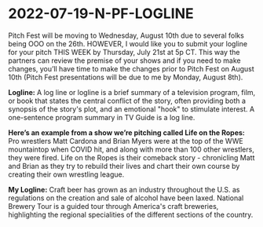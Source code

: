 # 2022-07-19-N-PF-LOGLINE
Pitch Fest will be moving to Wednesday, August 10th due to several folks being OOO on the 26th.  HOWEVER, I would like you to submit your logline for your pitch THIS WEEK by Thursday, July 21st at 5p CT.  This way the partners can review the premise of your shows and if you need to make changes, you’ll have time to make the changes prior to Pitch Fest on August 10th (Pitch Fest presentations will be due to me by Monday, August 8th).

**Logline:**
A log line or logline is a brief summary of a television program, film, or book that states the central conflict of the story, often providing both a synopsis of the story's plot, and an emotional "hook" to stimulate interest. A one-sentence program summary in TV Guide is a log line. 

**Here’s an example from a show we’re pitching called Life on the Ropes:**
Pro wrestlers Matt Cardona and Brian Myers were at the top of the WWE mountaintop when COVID hit, and along with more than 100 other wrestlers, they were fired. Life on the Ropes is their comeback story -  chronicling Matt and Brian as they try to rebuild their lives and chart their own course by creating their own wrestling league.

**My Logline:**
Craft beer has grown as an industry throughout the U.S. as regulations on the creation and sale of alcohol have been laxed. National Brewery Tour is a guided tour through America's craft breweries, highlighting the regional specialities of the different sections of the country. 
